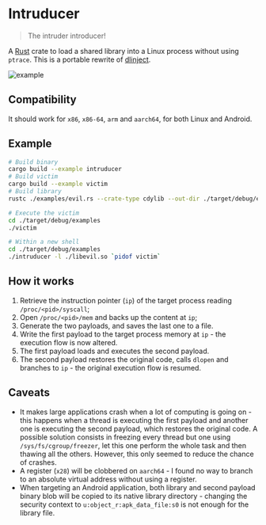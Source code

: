 # Intruducer
> The intruder introducer!

A [Rust](https://www.rust-lang.org/) crate to load a shared library into a Linux process without using `ptrace`. This is a portable rewrite of [dlinject](https://github.com/DavidBuchanan314/dlinject).

![example](https://user-images.githubusercontent.com/46219656/146436105-b4f29bd0-e98b-498b-b75c-5ce3680974da.gif)

## Compatibility
It should work for `x86`, `x86-64`, `arm` and `aarch64`, for both Linux and Android.

## Example
```sh
# Build binary
cargo build --example intruducer
# Build victim
cargo build --example victim
# Build library
rustc ./examples/evil.rs --crate-type cdylib --out-dir ./target/debug/examples

# Execute the victim
cd ./target/debug/examples
./victim

# Within a new shell
cd ./target/debug/examples
./intruducer -l ./libevil.so `pidof victim`
```

## How it works
1) Retrieve the instruction pointer (`ip`) of the target process reading `/proc/<pid>/syscall`;
2) Open `/proc/<pid>/mem` and backs up the content at `ip`;
3) Generate the two payloads, and saves the last one to a file.
4) Write the first payload to the target process memory at `ip` - the execution flow is now altered.
5) The first payload loads and executes the second payload.
6) The second payload restores the original code, calls `dlopen` and branches to `ip` - the original execution flow is resumed.

## Caveats
- It makes large applications crash when a lot of computing is going on - this happens when a thread is executing the first payload and another one is executing the second payload, which restores the original code. A possible solution consists in freezing every thread but one using `/sys/fs/cgroup/freezer`, let this one perform the whole task and then thawing all the others. However, this only seemed to reduce the chance of crashes.
- A register (`x28`) will be clobbered on `aarch64` - I found no way to branch to an absolute virtual address without using a register.
- When targeting an Android application, both library and second payload binary blob will be copied to its native library directory - changing the security context to `u:object_r:apk_data_file:s0` is not enough for the library file.